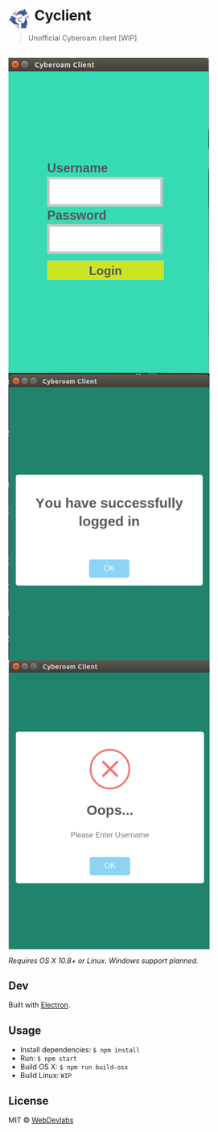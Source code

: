 # <img src="media/Icon.png" width="45" align="left">&nbsp;Cyclient

> Unofficial Cyberoam client [WIP]

<br>
<img src="media/screenshot.png" align="center">

<img src="media/login.png" width="400px" align="center">

<img src="media/error.png" width="400px" align="center">

*Requires OS X 10.8+ or Linux. Windows support planned.*

## Dev

Built with [Electron](http://electron.atom.io).

## Usage

- Install dependencies: `$ npm install`
- Run: `$ npm start`
- Build OS X: `$ npm run build-osx`
- Build Linux: `WIP`


## License

MIT © [WebDevlabs](https://www.facebook.com/webdevlabs) 
